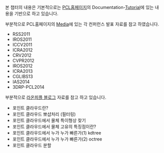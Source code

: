 본 챕터의 내용은 기본적으로는 [PCL홈페이지](http://www.pointclouds.org)의 Documentation-[Tutorial](http://www.pointclouds.org/documentation/tutorials/)에 있는 내용을 기반으로 하고 있습니다. 

부분적으로 PCL홈페이지의 [Media](http://www.pointclouds.org/media/)에 있는 각 컨퍼런스 발표 자료를 참고 하였습니다. 

- RSS2011 
- IROS2011 
- ICCV2011 
- ICRA2012 
- CRV2012 
- CVPR2012 
- IROS2012 
- ICRA2013 
- CGLIBS13 
- IAS2014 
- 3DRP-PCL2014

부분적으로 [라온피플 블로그](https://blog.naver.com/PostList.nhn?blogId=laonple&from=postList&categoryNo=41#) 자료를 참고 하고 있습니다. 
- 포인트 클라우드란?
- 포인트 클라우드 뽀샵처리 (필터링)
- 포인트 클라우드에서 물체 특이형상 찾기
- 포인트 클라우드에서 물체 고유의 특징점이란? 
- 포인트 클라우드에서 누가 누가 빠른가(1) kdtree
- 포인트 클라우드에서 누가 누가 빠른가(2) octree
- 포인트 클라우드 분할

